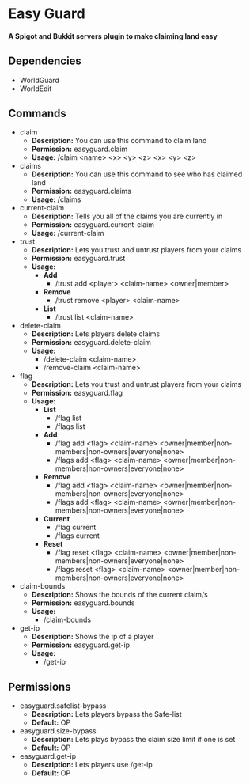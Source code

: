 # Easy Guard
#### A Spigot and Bukkit servers plugin to make claiming land easy
## Dependencies
- WorldGuard
- WorldEdit
## Commands
- claim
  - **Description:** You can use this command to claim land
  - **Permission:** easyguard.claim
  - **Usage:** /claim \<name\> \<x\> \<y\> \<z\> \<x\> \<y\> \<z\>
- claims
  - **Description:** You can use this command to see who has claimed land
  - **Permission:** easyguard.claims
  - **Usage:** /claims
- current-claim
  - **Description:** Tells you all of the claims you are currently in
  - **Permission:** easyguard.current-claim
  - **Usage:** /current-claim
- trust
  - **Description:** Lets you trust and untrust players from your claims
  - **Permission:** easyguard.trust
  - **Usage:**
    - **Add**
      - /trust add \<player\> \<claim-name\> \<owner|member\>
    - **Remove**
      - /trust remove \<player\> \<claim-name\>
    - **List**
      - /trust list \<claim-name\>
- delete-claim
  - **Description:** Lets players delete claims
  - **Permission:** easyguard.delete-claim
  - **Usage:**
    - /delete-claim \<claim-name\>
    - /remove-claim \<claim-name\>
- flag
  - **Description:** Lets you trust and untrust players from your claims
  - **Permission:** easyguard.flag
  - **Usage:**
    - **List**
      - /flag list
      - /flags list
    - **Add**
      - /flag add \<flag\> \<claim-name\> \<owner|member|non-members|non-owners|everyone|none\>
      - /flags add \<flag\> \<claim-name\> \<owner|member|non-members|non-owners|everyone|none\>
    - **Remove**
      - /flag add \<flag\> \<claim-name\> \<owner|member|non-members|non-owners|everyone|none\>
      - /flags add \<flag\> \<claim-name\> \<owner|member|non-members|non-owners|everyone|none\>
    - **Current**
      - /flag current
      - /flags current
    - **Reset**
      - /flag reset \<flag\> \<claim-name\> \<owner|member|non-members|non-owners|everyone|none\>
      - /flags reset \<flag\> \<claim-name\> \<owner|member|non-members|non-owners|everyone|none\>
- claim-bounds
  - **Description:** Shows the bounds of the current claim/s
  - **Permission:** easyguard.bounds
  - **Usage:**
    - /claim-bounds
- get-ip
  - **Description:** Shows the ip of a player
  - **Permission:** easyguard.get-ip
  - **Usage:**
    - /get-ip
## Permissions
- easyguard.safelist-bypass
  - **Description:** Lets players bypass the Safe-list
  - **Default:** OP
- easyguard.size-bypass
  - **Description:** Lets plays bypass the claim size limit if one is set
  - **Default:** OP
- easyguard.get-ip
  - **Description:** Lets players use /get-ip
  - **Default:** OP
